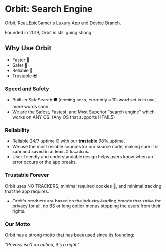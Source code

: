# Orbit: Search Engine
Orbit, Real_EpicGamer's Luxury App and Device Branch.

Founded in 2019, Orbit is still going strong.

## Why Use Orbit
* Faster 👟
* Safer 🛟
* Reliable 🦺
* Trustable 😎

### Speed and Safety
* Built-In SafeSearch 🛡️ (coming soon, currently a 10-word set is in use, more words soon. 
* We are the Safest, Fastest, and Most Superior "search engine" which works on ANY OS. (Any OS that supports HTML5)

### Reliability
* Reliable 24/7 uptime ⏰ with our **trustable** 98% uptime.
* We use the most reliable sources for our source code, making sure it is safe and saved in at least 5 locations. 
* User-friendly and understandable design helps users know when an error occurs or the app breaks.

### Trustable Forever
Orbit uses NO TRACKERS, minimal required cookies 🍪, and minimal tracking that the app requires.
* Orbit's products are based on the industry-leading brands that strive for privacy for all, no BS or long option menus stopping the users from their rights.

### Our Motto
Orbit has a strong motto that has been used since its founding:

"*Privacy isn't an option, it's a right.*"
